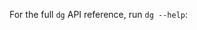 For the full `dg` API reference, run `dg --help`:

<CliInvocationExample path="docs_snippets/docs_snippets/guides/components/index/1-help.txt"  />